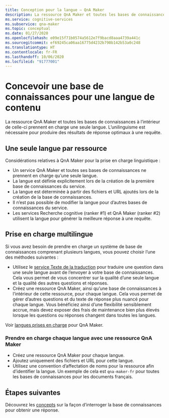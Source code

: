 ```yaml
---
title: Conception pour la langue – QnA Maker
description: La ressource QnA Maker et toutes les bases de connaissances à l’intérieur de celle-ci prennent en charge une seule langue. L’unilinguisme est nécessaire pour produire des résultats de réponse optimaux à une requête.
ms.service: cognitive-services
ms.subservice: qna-maker
ms.topic: conceptual
ms.date: 01/27/2020
ms.openlocfilehash: e09e15f71b0574a5612e7f9bacd8aaa4739a441c
ms.sourcegitcommit: ef69245ca06aa16775d4232b790b142b53a0c248
ms.translationtype: HT
ms.contentlocale: fr-FR
ms.lasthandoff: 10/06/2020
ms.locfileid: "91777001"
---
```

# <a name="design-knowledge-base-for-content-language"></a>Concevoir une base de connaissances pour une langue de contenu

La ressource QnA Maker et toutes les bases de connaissances à l’intérieur de celle-ci prennent en charge une seule langue. L’unilinguisme est nécessaire pour produire des résultats de réponse optimaux à une requête.

## <a name="single-language-per-resource"></a>Une seule langue par ressource

Considérations relatives à QnA Maker pour la prise en charge linguistique :

* Un service QnA Maker et toutes ses bases de connaissances ne prennent en charge qu’une seule langue.
* La langue est définie explicitement lors de la création de la première base de connaissances du service.
* La langue est déterminée à partir des fichiers et URL ajoutés lors de la création de la base de connaissances.
* Il n’est pas possible de modifier la langue pour d’autres bases de connaissances du service.
* Les services Recherche cognitive (ranker #1) et QnA Maker (ranker #2) utilisent la langue pour générer la meilleure réponse à une requête.

## <a name="supporting-multiple-languages"></a>Prise en charge multilingue

Si vous avez besoin de prendre en charge un système de base de connaissances comprenant plusieurs langues, vous pouvez choisir l’une des méthodes suivantes :

* Utilisez le [service Texte de la traduction](../../translator/translator-info-overview.md) pour traduire une question dans une seule langue avant de l’envoyer à votre base de connaissances. Cela vous permet de vous concentrer sur la qualité d’une seule langue et la qualité des autres questions et réponses.
* Créez une ressource QnA Maker, ainsi qu’une base de connaissances à l’intérieur de cette ressource, pour chaque langue. Cela vous permet de gérer d’autres questions et du texte de réponse plus nuancé pour chaque langue. Vous bénéficiez ainsi d’une flexibilité sensiblement accrue, mais devez exposer des frais de maintenance bien plus élevés lorsque les questions ou réponses changent dans toutes les langues.

Voir [langues prises en charge](../overview/language-support.md) pour QnA Maker.

### <a name="support-each-language-with-a-qna-maker-resource"></a>Prendre en charge chaque langue avec une ressource QnA Maker

* Créez une ressource QnA Maker pour chaque langue.
* Ajoutez uniquement des fichiers et URL pour cette langue.
* Utilisez une convention d’affectation de noms pour la ressource afin d’identifier la langue. Un exemple de cela est `qna-maker-fr` pour toutes les bases de connaissances pour les documents français.

## <a name="next-steps"></a>Étapes suivantes

Découvrez les [concepts](query-knowledge-base.md) sur la façon d’interroger la base de connaissances pour obtenir une réponse.